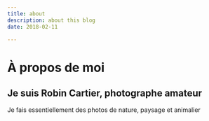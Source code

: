 ```yaml
---
title: about
description: about this blog
date: 2018-02-11

---
```

# À propos de moi

## Je suis Robin Cartier, photographe amateur

Je fais essentiellement des photos de nature, paysage et animalier
